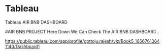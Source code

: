 # Tableau
Tableau AIR BNB  DASHBOARD

#AIR BNB PROJECT
Here Down We Can Check The AIR BNB DASHBOARD .

https://public.tableau.com/app/profile/gottoju.rajesh/viz/Book5_16567613641140/Dashboard1
